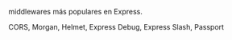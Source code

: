 middlewares más populares en Express.


CORS, Morgan, Helmet, Express Debug, Express Slash, Passport
